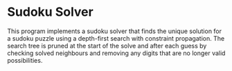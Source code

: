 # Sudoku Solver
This program implements a sudoku solver that finds the unique solution for a sudoku puzzle using a depth-first search with constraint propagation. The search tree is pruned at the start of the solve and after each guess by checking solved neighbours and removing any digits that are no longer valid possibilities.
